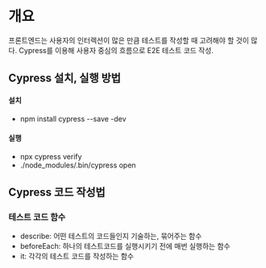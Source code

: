 # 개요

프론트엔드는 사용자의 인터렉션이 많은 만큼 테스트를 작성할 때 고려해야 할 것이 많다.
Cypress를 이용해 사용자 중심의 흐름으로 E2E 테스트 코드 작성.

## Cypress 설치, 실행 방법

#### 설치

- npm install cypress --save -dev

#### 실행

- npx cypress verify
- ./node_modules/.bin/cypress open

## Cypress 코드 작성법

### 테스트 코드 함수

- describe: 어떤 테스트의 코드들인지 기술하는, 묶어주는 함수
- beforeEach: 하나의 테스트코드를 실행시키기 전에 매번 실행하는 함수
- it: 각각의 테스트 코드를 작성하는 함수
